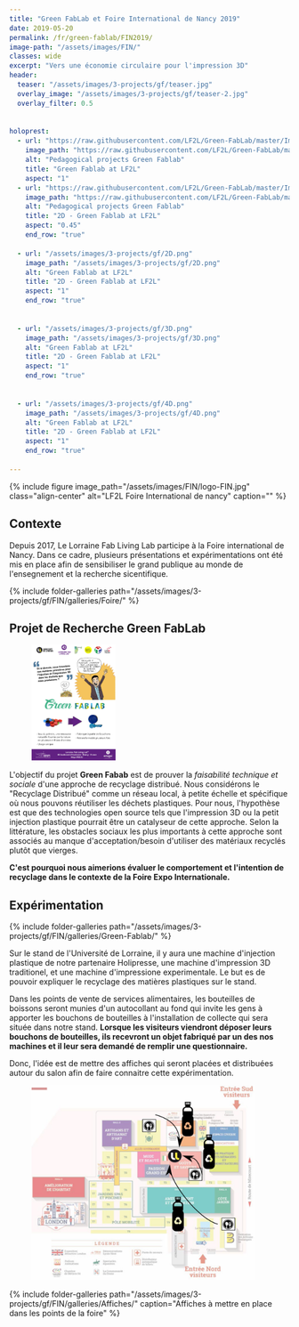 ```yaml
---
title: "Green FabLab et Foire International de Nancy 2019"
date: 2019-05-20
permalink: /fr/green-fablab/FIN2019/
image-path: "/assets/images/FIN/"
classes: wide
excerpt: "Vers une économie circulaire pour l'impression 3D"
header:
  teaser: "/assets/images/3-projects/gf/teaser.jpg"
  overlay_image: "/assets/images/3-projects/gf/teaser-2.jpg"
  overlay_filter: 0.5


holoprest:
  - url: "https://raw.githubusercontent.com/LF2L/Green-FabLab/master/Images/Others/holoprest/LF2L-GF-Holipresse-0001.jpg"
    image_path: "https://raw.githubusercontent.com/LF2L/Green-FabLab/master/Images/Others/holoprest/LF2L-GF-Holipresse-0001.jpg"
    alt: "Pedagogical projects Green Fablab"
    title: "Green Fablab at LF2L"
    aspect: "1"
  - url: "https://raw.githubusercontent.com/LF2L/Green-FabLab/master/Images/Students/4-Paul-Timothee/GF-LF2L-0014.jpg"
    image_path: "https://raw.githubusercontent.com/LF2L/Green-FabLab/master/Images/Students/4-Paul-Timothee/GF-LF2L-0014.jpg"
    alt: "Pedagogical projects Green Fablab"
    title: "2D - Green Fablab at LF2L"
    aspect: "0.45"
    end_row: "true"

  - url: "/assets/images/3-projects/gf/2D.png"
    image_path: "/assets/images/3-projects/gf/2D.png"
    alt: "Green Fablab at LF2L"
    title: "2D - Green Fablab at LF2L"
    aspect: "1"
    end_row: "true"   


  - url: "/assets/images/3-projects/gf/3D.png"
    image_path: "/assets/images/3-projects/gf/3D.png"
    alt: "Green Fablab at LF2L"
    title: "2D - Green Fablab at LF2L"
    aspect: "1"
    end_row: "true"


  - url: "/assets/images/3-projects/gf/4D.png"
    image_path: "/assets/images/3-projects/gf/4D.png"
    alt: "Green Fablab at LF2L"
    title: "2D - Green Fablab at LF2L"
    aspect: "1"
    end_row: "true"

---
```




{% include figure image_path="/assets/images/FIN/logo-FIN.jpg" class="align-center" alt="LF2L Foire International de nancy" caption="" %}


## Contexte

Depuis 2017, Le Lorraine Fab Living Lab participe à la Foire international de Nancy.
Dans ce cadre, plusieurs présentations et expérimentations ont été mis en place afin de sensibiliser le grand publique au monde de l'ensegnement et la recherche sicentifique.


{% include folder-galleries path="/assets/images/3-projects/gf/FIN/galleries/Foire/" %}



## Projet de Recherche Green FabLab


<figure style="width: 30%" class="align-right"> <img src="/assets/images/3-projects/gf/FIN/FIN-2019.jpg" alt=""> </figure>

L'objectif du projet **Green Fabab** est de prouver la *faisabilité technique et sociale* d'une approche de recyclage distribué. 
Nous considérons le "Recyclage Distribué" comme un réseau local, à petite échelle et spécifique où nous pouvons réutiliser les déchets plastiques. 
Pour nous, l'hypothèse est que des technologies open source tels que  l'impression 3D ou la petit injection plastique pourrait être un catalyseur de cette approche.
Selon la littérature, les obstacles sociaux les plus importants à cette approche sont associés au manque d'acceptation/besoin d'utiliser des matériaux recyclés plutôt que vierges. 

**C'est pourquoi nous aimerions évaluer le comportement et l'intention de recyclage dans le contexte de la Foire Expo Internationale.**



## Expérimentation

{% include folder-galleries path="/assets/images/3-projects/gf/FIN/galleries/Green-Fablab/" %}

Sur le stand de l'Université de Lorraine, il y aura une machine d'injection plastique de notre partenaire Holipresse, une machine d'impression 3D traditionel, et une machine d'impressione experimentale.
Le but es de pouvoir expliquer le recyclage des matières plastiques sur le stand.

Dans les points de vente de services alimentaires, les bouteilles de boissons seront munies d'un autocollant au fond qui invite les gens à apporter les bouchons de bouteilles à l'installation de collecte qui sera située dans notre stand. 
**Lorsque les visiteurs viendront déposer leurs bouchons de bouteilles, ils recevront un objet fabriqué par un des nos machines et il leur sera demandé de remplir une questionnaire.**

Donc, l'idée est de mettre des affiches qui seront placées et distribuées autour du salon afin de faire connaitre cette expérimentation. 



<figure style="width: 80%" class="align-center"> 
  <img src="/assets/images/3-projects/gf/FIN/experimentation.png" alt=""> 
</figure>



{% include folder-galleries path="/assets/images/3-projects/gf/FIN/galleries/Affiches/" caption="Affiches à mettre en place dans les points de la foire" %}
















